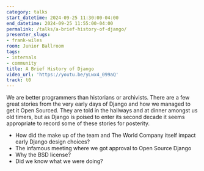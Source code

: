 ```yaml
---
category: talks
start_datetime: 2024-09-25 11:30:00-04:00
end_datetime: 2024-09-25 11:55:00-04:00
permalink: /talks/a-brief-history-of-django/
presenter_slugs:
- frank-wiles
room: Junior Ballroom
tags:
- internals
- community
title: A Brief History of Django
video_url: 'https://youtu.be/yLwx4_099aQ'
track: t0
---
```


We are better programmers than historians or archivists.  There are a few great stories from the very early days of Django and how we managed to get it Open Sourced.   They are told in the hallways and at dinner amongst us old timers, but as Django is poised to enter its second decade it seems appropriate to record some of these stories for posterity. 

- How did the make up of the team and The World Company itself impact early Django design choices? 
- The infamous meeting where we got approval to Open Source Django
- Why the BSD license?
- Did we know what we were doing?
